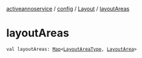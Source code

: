 [activeannoservice](../../index.md) / [config](../index.md) / [Layout](index.md) / [layoutAreas](./layout-areas.md)

# layoutAreas

`val layoutAreas: `[`Map`](https://kotlinlang.org/api/latest/jvm/stdlib/kotlin.collections/-map/index.html)`<`[`LayoutAreaType`](../-layout-area-type/index.md)`, `[`LayoutArea`](../-layout-area/index.md)`>`